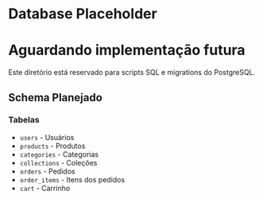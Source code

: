 # Database Placeholder
# Aguardando implementação futura

Este diretório está reservado para scripts SQL e migrations do PostgreSQL.

## Schema Planejado

### Tabelas
- `users` - Usuários
- `products` - Produtos
- `categories` - Categorias
- `collections` - Coleções
- `orders` - Pedidos
- `order_items` - Itens dos pedidos
- `cart` - Carrinho
